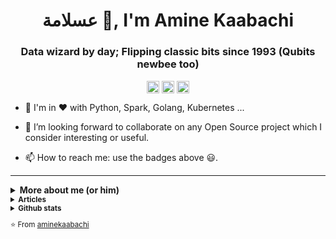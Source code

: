 <h1 align="center"> عسلامة 👋, I'm Amine Kaabachi</h1>
<h3 align="center">Data wizard by day; Flipping classic bits since 1993 (Qubits newbee too)</h3>

<p align="center">
<a href="https://www.linkedin.com/in/aminekaabachi/" target="blank"><img align="center" src="https://cdn.jsdelivr.net/npm/simple-icons@3.0.1/icons/linkedin.svg" alt="aminekaabachi" height="20" width="20" /></a>
<a href="https://akaabachi.medium.com/" target="blank"><img align="center" src="https://cdn.jsdelivr.net/npm/simple-icons@3.0.1/icons/medium.svg" alt="@aminekaabachi" height="20" width="20" /></a>
<a href="https://twitter.com/_kaabachi" target="blank"><img align="center" src="https://cdn.jsdelivr.net/npm/simple-icons@3.0.1/icons/twitter.svg" alt="aminekaabachi" height="20" width="20" /></a>
</p>


- 🌱 I'm in ♥ with Python, Spark, Golang, Kubernetes ...

- 👯 I’m looking forward to collaborate on any Open Source project which I consider interesting or useful.

- 📫 How to reach me: use the badges above 😃.

---

<details>
  <summary><b>More about me (or him)</b></summary>
<p align="left">  
<small> 
<hr />
Amine started working on the optimization of underwriting and risk modeling software for reinsurance companies (some of which were presented at the "Data + AI Summit") in Europe, the US and Asia. This background allowed him to work with multiple CSPs and Data solution providers such as Databricks, ICP4Data and Domino.
<br /><br />
Today, he works on the implementation of data platforms and the optimization of data pipelines / architectures.  He can work on different stages of a project: audit, architecture to implementation. The success of his missions relies on the transparent relationship he maintains with his client, his sense of service and the quality of communication with the different people and teams.
<br /><br />
He has helped clients optimize costs up to 10x on projects in production. He adopts a challenger's position and tries to integrate as well as possible to help the teams to understand and master the ins and outs of their projects.<br /><br />
The geek story started long before, Amine was passionate about computer science since childhood. He won many competitions local and international and hackathons.
<hr />
</p>  
</details>

<details>
  <summary><b>Articles</b></summary>
<hr />
  
- [Dunderless Python](https://towardsdatascience.com/dunderless-python-7d7ab634450b)
- [Apache Spark 3.0 Adaptive Query Execution](https://towardsdatascience.com/apache-spark-3-0-adaptive-query-execution-2359e87ae31f)
- [Robust Python with Type Hints](https://towardsdatascience.com/robust-python-with-type-hints-a86632ff56cc)
- [Multi-Stage AKS Deployment and Traffic Routing](https://medium.com/azure-expert/multi-stage-aks-deployment-and-traffic-routing-13b1115ec013)
- [Building a Python SDK for Azure Databricks](https://kaabachi.io/building-python-sdk-for-azure-databricks/)
- [Ways to authenticate Azure Databricks REST API](https://kaabachi.io/ways-to-authenticate-azure-databricks-api/)

<hr />
</details>

<details>
  <summary><b>Github stats</b></summary>
<hr />
  
![GitHub stats](https://github-readme-stats.vercel.app/api?username=aminekaabachi&show_icons=true&hide_border=true)

<img src="https://komarev.com/ghpvc/?username=aminekaabachi&style=flat-square" alt="aminekaabachi" style="line-height:25px" />

<hr />
</details>

⭐️ From [aminekaabachi](https://github.com/aminekaabachi)

